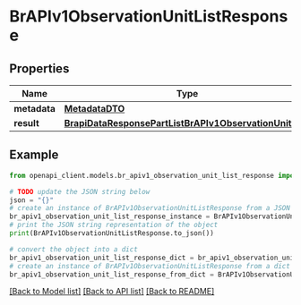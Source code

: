 # BrAPIv1ObservationUnitListResponse


## Properties

Name | Type | Description | Notes
------------ | ------------- | ------------- | -------------
**metadata** | [**MetadataDTO**](MetadataDTO.md) |  | [optional] 
**result** | [**BrapiDataResponsePartListBrAPIv1ObservationUnitDTO**](BrapiDataResponsePartListBrAPIv1ObservationUnitDTO.md) |  | [optional] 

## Example

```python
from openapi_client.models.br_apiv1_observation_unit_list_response import BrAPIv1ObservationUnitListResponse

# TODO update the JSON string below
json = "{}"
# create an instance of BrAPIv1ObservationUnitListResponse from a JSON string
br_apiv1_observation_unit_list_response_instance = BrAPIv1ObservationUnitListResponse.from_json(json)
# print the JSON string representation of the object
print(BrAPIv1ObservationUnitListResponse.to_json())

# convert the object into a dict
br_apiv1_observation_unit_list_response_dict = br_apiv1_observation_unit_list_response_instance.to_dict()
# create an instance of BrAPIv1ObservationUnitListResponse from a dict
br_apiv1_observation_unit_list_response_from_dict = BrAPIv1ObservationUnitListResponse.from_dict(br_apiv1_observation_unit_list_response_dict)
```
[[Back to Model list]](../README.md#documentation-for-models) [[Back to API list]](../README.md#documentation-for-api-endpoints) [[Back to README]](../README.md)


